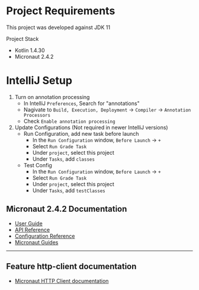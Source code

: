 # Project Requirements

This project was developed against JDK 11

Project Stack
- Kotlin 1.4.30
- Micronaut 2.4.2



# IntelliJ Setup

1. Turn on annotation processing
    - In IntelliJ `Preferences`, Search for "annotations"
    - Nagivate to `Build, Execution, Deployment` -> `Compiler` -> `Annotation Processors`
    - Check `Enable annotation processing`
2. Update Configurations (Not required in newer IntelliJ versions)
   - Run Configuration, add new task before launch
      - In the `Run Configuration` window, `Before Launch` -> `+`
      - Select `Run Grade Task`
      - Under `project`, select this project
      - Under `Tasks`, add `classes`
   - Test Config
      - In the `Run Configuration` window, `Before Launch` -> `+`
      - Select `Run Grade Task`
      - Under `project`, select this project
      - Under `Tasks`, add `testClasses`



## Micronaut 2.4.2 Documentation

- [User Guide](https://docs.micronaut.io/2.4.2/guide/index.html)
- [API Reference](https://docs.micronaut.io/2.4.2/api/index.html)
- [Configuration Reference](https://docs.micronaut.io/2.4.2/guide/configurationreference.html)
- [Micronaut Guides](https://guides.micronaut.io/index.html)
---



## Feature http-client documentation

- [Micronaut HTTP Client documentation](https://docs.micronaut.io/latest/guide/index.html#httpClient)

